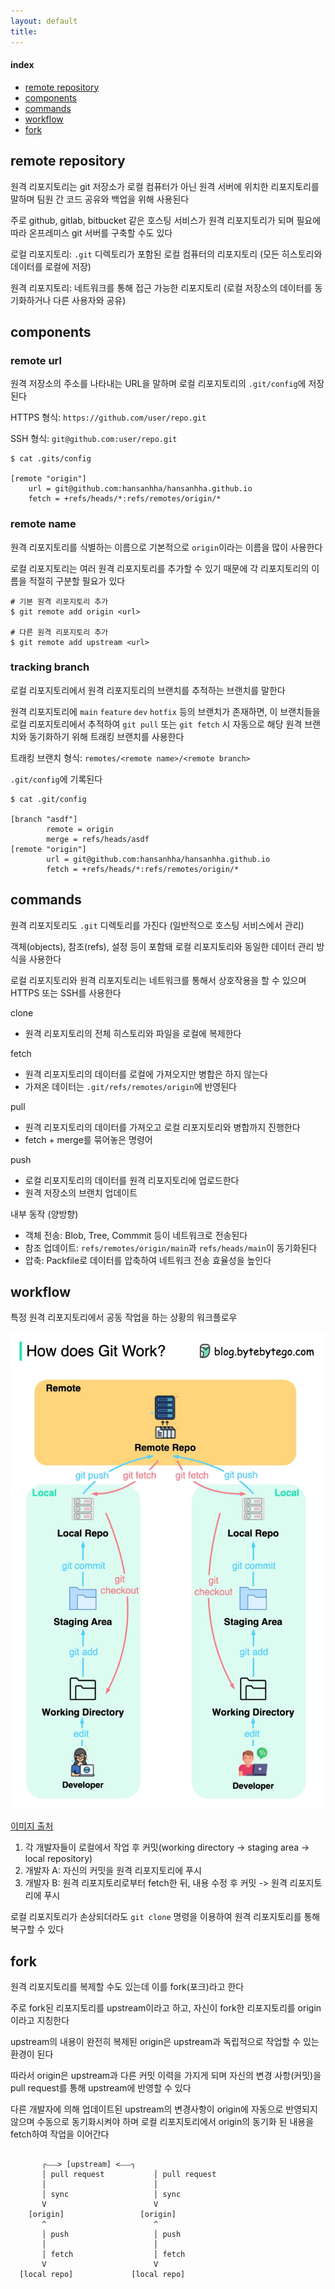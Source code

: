 ```yaml
---
layout: default
title:
---
```


#### index
- [remote repository](#remote-repository)
- [components](#components)
- [commands](#commands)
- [workflow](#workflow)
- [fork](#fork)


## remote repository

원격 리포지토리는 git 저장소가 로컬 컴퓨터가 아닌 원격 서버에 위치한 리포지토리를 말하며 팀원 간 코드 공유와 백업을 위해 사용된다

주로 github, gitlab, bitbucket 같은 호스팅 서비스가 원격 리포지토리가 되며 필요에 따라 온프레미스 git 서버를 구축할 수도 있다

로컬 리포지토리: `.git` 디렉토리가 포함된 로컬 컴퓨터의 리포지토리 (모든 히스토리와 데이터를 로컬에 저장)

원격 리포지토리: 네트워크를 통해 접근 가능한 리포지토리 (로컬 저장소의 데이터를 동기화하거나 다른 사용자와 공유)


## components

### remote url

원격 저장소의 주소를 나타내는 URL을 말하며 로컬 리포지토리의 `.git/config`에 저장된다

HTTPS 형식: `https://github.com/user/repo.git`

SSH 형식: `git@github.com:user/repo.git`

```shell
$ cat .gits/config

[remote "origin"]
    url = git@github.com:hansanhha/hansanhha.github.io
    fetch = +refs/heads/*:refs/remotes/origin/*
```

### remote name

원격 리포지토리를 식별하는 이름으로 기본적으로 `origin`이라는 이름을 많이 사용한다

로컬 리포지토리는 여러 원격 리포지토리를 추가할 수 있기 때문에 각 리포지토리의 이름을 적절히 구분할 필요가 있다

```shell
# 기본 원격 리포지토리 추가
$ git remote add origin <url>

# 다른 원격 리포지토리 추가
$ git remote add upstream <url>
```

### tracking branch

로컬 리포지토리에서 원격 리포지토리의 브랜치를 추적하는 브랜치를 말한다

원격 리포지토리에 `main` `feature` `dev` `hotfix` 등의 브랜치가 존재하면, 이 브랜치들을 로컬 리포지토리에서 추적하여 `git pull` 또는 `git fetch` 시 자동으로 해당 원격 브랜치와 동기화하기 위해 트래킹 브랜치를 사용한다

트래킹 브랜치 형식: `remotes/<remote name>/<remote branch>`

`.git/config`에 기록된다

```shell
$ cat .git/config

[branch "asdf"]
        remote = origin
        merge = refs/heads/asdf
[remote "origin"]
        url = git@github.com:hansanhha/hansanhha.github.io
        fetch = +refs/heads/*:refs/remotes/origin/*
```


## commands

원격 리포지토리도 `.git` 디렉토리를 가진다 (일반적으로 호스팅 서비스에서 관리)

객체(objects), 참조(refs), 설정 등이 포함돼 로컬 리포지토리와 동일한 데이터 관리 방식을 사용한다

로컬 리포지토리와 원격 리포지토리는 네트워크를 통해서 상호작용을 할 수 있으며 HTTPS 또는 SSH를 사용한다

clone
- 원격 리포지토리의 전체 히스토리와 파일을 로컬에 복제한다

fetch
- 원격 리포지토리의 데이터를 로컬에 가져오지만 병합은 하지 않는다
- 가져온 데이터는 `.git/refs/remotes/origin`에 반영된다

pull
- 원격 리포지토리의 데이터를 가져오고 로컬 리포지토리와 병합까지 진행한다
- fetch + merge를 묶어놓은 명령어

push
- 로컬 리포지토리의 데이터를 원격 리포지토리에 업로드한다
- 원격 저장소의 브랜치 업데이트

내부 동작 (양방향)
- 객체 전송: Blob, Tree, Commmit 등이 네트워크로 전송된다
- 참조 업데이트: `refs/remotes/origin/main`과 `refs/heads/main`이 동기화된다
- 압축: Packfile로 데이터를 압축하여 네트워크 전송 효율성을 높인다 


## workflow

특정 원격 리포지토리에서 공동 작업을 하는 상황의 워크플로우

![remote repo workflow](./assets/remote-repo-workflow.png)

[이미지 출처](https://blog.bytebytego.com/p/ep-40-git-workflow)

1. 각 개발자들이 로컬에서 작업 후 커밋(working directory -> staging area -> local repository)
2. 개발자 A: 자신의 커밋을 원격 리포지토리에 푸시
3. 개발자 B: 원격 리포지토리로부터 fetch한 뒤, 내용 수정 후 커밋 -> 원격 리포지토리에 푸시

로컬 리포지토리가 손상되더라도 `git clone` 명령을 이용하여 원격 리포지토리를 통해 복구할 수 있다


## fork

원격 리포지토리를 복제할 수도 있는데 이를 fork(포크)라고 한다

주로 fork된 리포지토리를 upstream이라고 하고, 자신이 fork한 리포지토리를 origin이라고 지칭한다

upstream의 내용이 완전히 복제된 origin은 upstream과 독립적으로 작업할 수 있는 환경이 된다

따라서 origin은 upstream과 다른 커밋 이력을 가지게 되며 자신의 변경 사항(커밋)을 pull request를 통해 upstream에 반영할 수 있다

다른 개발자에 의해 업데이트된 upstream의 변경사항이 origin에 자동으로 반영되지 않으며 수동으로 동기화시켜야 하며 로컬 리포지토리에서 origin의 동기화 된 내용을 fetch하여 작업을 이어간다

```plaintext

       ┌⎯⎯⎯> [upstream] <⎯⎯⎯┐
       │ pull request           │ pull request
       │                        │
       │ sync                   │ sync
       V                        V
    [origin]                 [origin]
       ^                        ^
       │ push                   │ push
       │                        │
       │ fetch                  │ fetch
       V                        V
  [local repo]             [local repo]

```